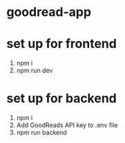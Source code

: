 # goodread-app

# set up for frontend

1. npm i
2. npm run dev

# set up for backend

1. npm i
2. Add GoodReads API key to .env file
3. npm run backend

